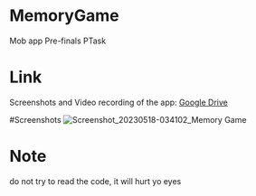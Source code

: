 # MemoryGame

Mob app Pre-finals PTask









# Link
Screenshots and Video recording of the app: [Google Drive](https://drive.google.com/drive/folders/1-io2qc8visb6vLVEFwCg7QoQXAp6TEC2?usp=share_link)


#Screenshots
![Screenshot_20230518-034102_Memory Game](https://github.com/happy-aye/MemoryGame/assets/133896474/04fa4617-0ab3-4713-94d2-421dfe997420)



# Note
do not try to read the code, it will hurt yo eyes


